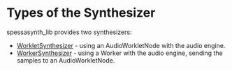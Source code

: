 # Types of the Synthesizer

spessasynth_lib provides two synthesizers:

- [WorkletSynthesizer](worklet-synthesizer.md) - using an AudioWorkletNode with the audio engine.
- [WorkerSynthesizer](worker-synthesizer.md) - using a Worker with the audio engine, sending the samples to an AudioWorkletNode.